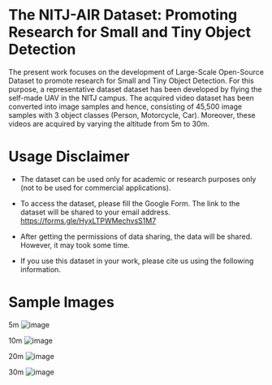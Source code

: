 # The NITJ-AIR Dataset: Promoting Research for Small and Tiny Object Detection
The present work focuses on the development of Large-Scale Open-Source Dataset to promote research for Small and Tiny Object Detection. For this purpose, a representative dataset dataset has been developed by flying the self-made UAV in the NITJ campus. The acquired video dataset has been converted into image samples and hence, consisting of 45,500 image samples with 3 object classes (Person, Motorcycle, Car). Moreover, these videos are acquired by varying the altitude from 5m to 30m.

# Usage Disclaimer

* The dataset can be used only for academic or research purposes only (not to be used for commercial applications).

* To access the dataset, please fill the Google Form. The link to the dataset will be shared to your email address.
https://forms.gle/HyxLTPWMechvsS1M7

* After getting the permissions of data sharing, the data will be shared. However, it may took some time. 

* If you use this dataset in your work, please cite us using the following information.

# Sample Images
5m ![image](https://github.com/himanshugiriraj/NITJ-AIR/assets/56444068/c0577159-5a17-46ad-9dad-ddd64b1fabaa)

10m ![image](https://github.com/himanshugiriraj/NITJ-AIR/assets/56444068/b5440c8e-7952-4c86-8430-f5fb6f2aa4e5)

20m ![image](https://github.com/himanshugiriraj/NITJ-AIR/assets/56444068/1f5e265b-f05b-4103-a7e0-866dc26f510a)

30m ![image](https://github.com/himanshugiriraj/NITJ-AIR/assets/56444068/f1a66b8f-1430-495e-8e50-6d26b4c72573)

